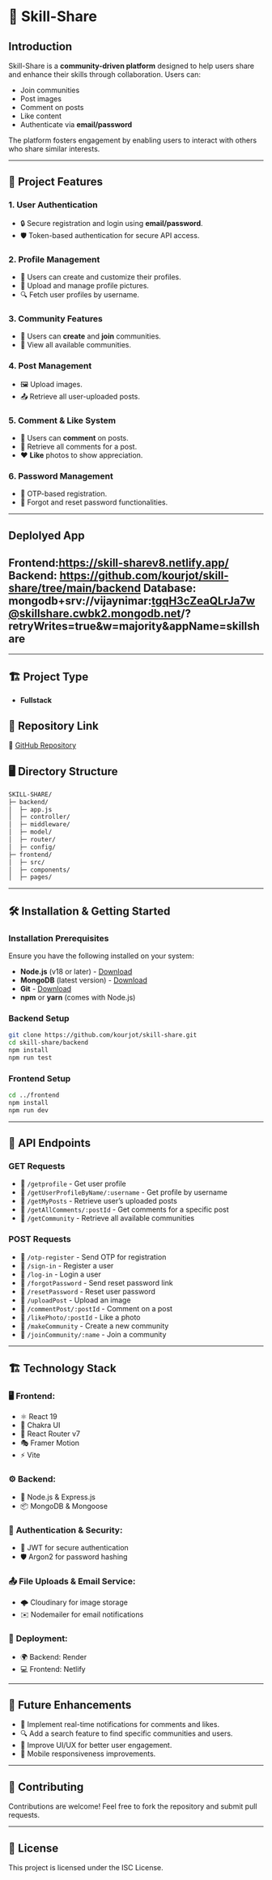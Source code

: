 # 🤝 Skill-Share

## Introduction

Skill-Share is a **community-driven platform** designed to help users share and enhance their skills through collaboration. Users can:

- Join communities
- Post images
- Comment on posts
- Like content
- Authenticate via **email/password**

The platform fosters engagement by enabling users to interact with others who share similar interests.

---

## 🚀 Project Features

### 1. **User Authentication**

- 🔒 Secure registration and login using **email/password**.
- 🛡️ Token-based authentication for secure API access.

### 2. **Profile Management**

- 📝 Users can create and customize their profiles.
- 📸 Upload and manage profile pictures.
- 🔍 Fetch user profiles by username.

### 3. **Community Features**

- 👥 Users can **create** and **join** communities.
- 📜 View all available communities.

### 4. **Post Management**

- 🖼️ Upload images.
- 📤 Retrieve all user-uploaded posts.

### 5. **Comment & Like System**

- 💬 Users can **comment** on posts.
- 📝 Retrieve all comments for a post.
- ❤️ **Like** photos to show appreciation.

### 6. **Password Management**

- 🔑 OTP-based registration.
- 🔄 Forgot and reset password functionalities.

---
## Deplolyed App
Frontend:https://skill-sharev8.netlify.app/
Backend: https://github.com/kourjot/skill-share/tree/main/backend
Database: mongodb+srv://vijaynimar:tgqH3cZeaQLrJa7w@skillshare.cwbk2.mongodb.net/?retryWrites=true&w=majority&appName=skillshare
---

---

## 🏗️ Project Type

- **Fullstack**

## 📌 Repository Link

🔗 [GitHub Repository](https://github.com/kourjot/skill-share.git)

## 🖥️ Directory Structure

```bash
SKILL-SHARE/
├─ backend/
│  ├─ app.js
│  ├─ controller/
│  ├─ middleware/
│  ├─ model/
│  ├─ router/
│  ├─ config/
├─ frontend/
│  ├─ src/
│  ├─ components/
│  ├─ pages/
```

---

## 🛠️ Installation & Getting Started

### Installation Prerequisites

Ensure you have the following installed on your system:

- **Node.js** (v18 or later) - [Download](https://nodejs.org/)
- **MongoDB** (latest version) - [Download](https://www.mongodb.com/try/download/community)
- **Git** - [Download](https://git-scm.com/downloads)
- **npm** or **yarn** (comes with Node.js)

### Backend Setup

```bash
git clone https://github.com/kourjot/skill-share.git
cd skill-share/backend
npm install
npm run test
```

### Frontend Setup

```bash
cd ../frontend
npm install
npm run dev
```

---

## 📡 API Endpoints

### **GET Requests**

- 🔹 `/getprofile` - Get user profile
- 🔹 `/getUserProfileByName/:username` - Get profile by username
- 🔹 `/getMyPosts` - Retrieve user’s uploaded posts
- 🔹 `/getAllComments/:postId` - Get comments for a specific post
- 🔹 `/getCommunity` - Retrieve all available communities

### **POST Requests**

- 🔹 `/otp-register` - Send OTP for registration
- 🔹 `/sign-in` - Register a user
- 🔹 `/log-in` - Login a user
- 🔹 `/forgotPassword` - Send reset password link
- 🔹 `/resetPassword` - Reset user password
- 🔹 `/uploadPost` - Upload an image
- 🔹 `/commentPost/:postId` - Comment on a post
- 🔹 `/likePhoto/:postId` - Like a photo
- 🔹 `/makeCommunity` - Create a new community
- 🔹 `/joinCommunity/:name` - Join a community

---

## 🏗️ Technology Stack

### 🖥️ **Frontend:**
- ⚛️ React 19
- 🎨 Chakra UI
- 🔗 React Router v7
- 🎭 Framer Motion
- ⚡ Vite

### ⚙️ **Backend:**
- 🚀 Node.js & Express.js
- 📦 MongoDB & Mongoose

### 🔐 **Authentication & Security:**
- 🔑 JWT for secure authentication
- 🛡️ Argon2 for password hashing

### 📤 **File Uploads & Email Service:**
- 🌩️ Cloudinary for image storage
- ✉️ Nodemailer for email notifications

### 🚀 **Deployment:**
- 🌍 Backend: Render
- 💻 Frontend: Netlify

---

## 🎯 Future Enhancements

- 📢 Implement real-time notifications for comments and likes.
- 🔍 Add a search feature to find specific communities and users.
- 🎨 Improve UI/UX for better user engagement.
- 📱 Mobile responsiveness improvements.

---

## 🤝 Contributing

Contributions are welcome! Feel free to fork the repository and submit pull requests.

---

## 📜 License

This project is licensed under the ISC License.

